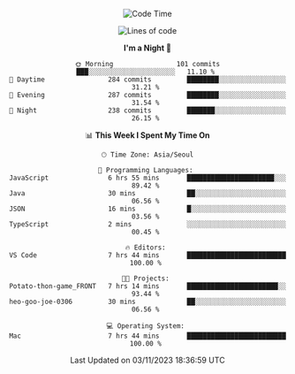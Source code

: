 <div align=center>
 
<!--START_SECTION:waka-->
![Code Time](http://img.shields.io/badge/Code%20Time-352%20hrs%2036%20mins-blue)

![Lines of code](https://img.shields.io/badge/From%20Hello%20World%20I%27ve%20Written-3.1%20million%20lines%20of%20code-blue)

**I'm a Night 🦉** 

```text
🌞 Morning                101 commits         ███░░░░░░░░░░░░░░░░░░░░░░   11.10 % 
🌆 Daytime                284 commits         ████████░░░░░░░░░░░░░░░░░   31.21 % 
🌃 Evening                287 commits         ████████░░░░░░░░░░░░░░░░░   31.54 % 
🌙 Night                  238 commits         ███████░░░░░░░░░░░░░░░░░░   26.15 % 
```


📊 **This Week I Spent My Time On** 

```text
🕑︎ Time Zone: Asia/Seoul

💬 Programming Languages: 
JavaScript               6 hrs 55 mins       ██████████████████████░░░   89.42 % 
Java                     30 mins             ██░░░░░░░░░░░░░░░░░░░░░░░   06.56 % 
JSON                     16 mins             █░░░░░░░░░░░░░░░░░░░░░░░░   03.56 % 
TypeScript               2 mins              ░░░░░░░░░░░░░░░░░░░░░░░░░   00.45 % 

🔥 Editors: 
VS Code                  7 hrs 44 mins       █████████████████████████   100.00 % 

🐱‍💻 Projects: 
Potato-thon-game_FRONT   7 hrs 14 mins       ███████████████████████░░   93.44 % 
heo-goo-joe-0306         30 mins             ██░░░░░░░░░░░░░░░░░░░░░░░   06.56 % 

💻 Operating System: 
Mac                      7 hrs 44 mins       █████████████████████████   100.00 % 
```


 Last Updated on 03/11/2023 18:36:59 UTC
<!--END_SECTION:waka-->
 </div>
